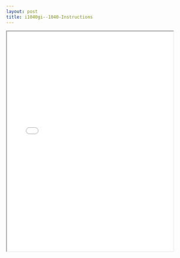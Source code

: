 ```yaml
---
layout: post
title: i1040gi--1040-Instructions
---
```


<div class="pdf-container">
<iframe src="/ea//_pdf-2-md/i1040gi--1040-Instructions.pdf" height="600" width="90%" allowFullScreen="true"></iframe>
</div>

